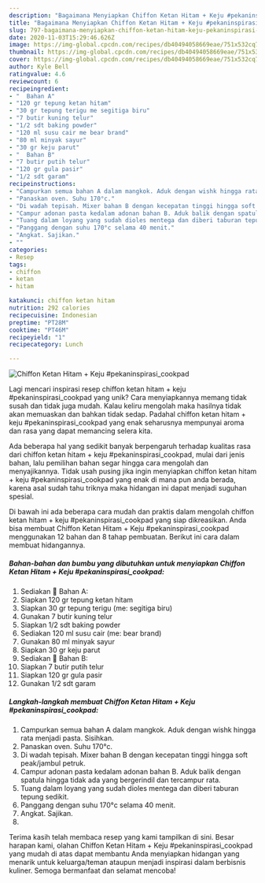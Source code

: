 ```yaml
---
description: "Bagaimana Menyiapkan Chiffon Ketan Hitam + Keju #pekaninspirasi_cookpad, Enak Banget"
title: "Bagaimana Menyiapkan Chiffon Ketan Hitam + Keju #pekaninspirasi_cookpad, Enak Banget"
slug: 797-bagaimana-menyiapkan-chiffon-ketan-hitam-keju-pekaninspirasi-cookpad-enak-banget
date: 2020-11-03T15:29:46.626Z
image: https://img-global.cpcdn.com/recipes/db40494058669eae/751x532cq70/chiffon-ketan-hitam-keju-pekaninspirasi_cookpad-foto-resep-utama.jpg
thumbnail: https://img-global.cpcdn.com/recipes/db40494058669eae/751x532cq70/chiffon-ketan-hitam-keju-pekaninspirasi_cookpad-foto-resep-utama.jpg
cover: https://img-global.cpcdn.com/recipes/db40494058669eae/751x532cq70/chiffon-ketan-hitam-keju-pekaninspirasi_cookpad-foto-resep-utama.jpg
author: Kyle Bell
ratingvalue: 4.6
reviewcount: 6
recipeingredient:
- "  Bahan A"
- "120 gr tepung ketan hitam"
- "30 gr tepung terigu me segitiga biru"
- "7 butir kuning telur"
- "1/2 sdt baking powder"
- "120 ml susu cair me bear brand"
- "80 ml minyak sayur"
- "30 gr keju parut"
- "  Bahan B"
- "7 butir putih telur"
- "120 gr gula pasir"
- "1/2 sdt garam"
recipeinstructions:
- "Campurkan semua bahan A dalam mangkok. Aduk dengan wishk hingga rata menjadi pasta. Sisihkan."
- "Panaskan oven. Suhu 170°c."
- "Di wadah tepisah. Mixer bahan B dengan kecepatan tinggi hingga soft peak/jambul petruk."
- "Campur adonan pasta kedalam adonan bahan B. Aduk balik dengan spatula hingga tidak ada yang bergerindil dan tercampur rata."
- "Tuang dalam loyang yang sudah dioles mentega dan diberi taburan tepung sedikit."
- "Panggang dengan suhu 170°c selama 40 menit."
- "Angkat. Sajikan."
- ""
categories:
- Resep
tags:
- chiffon
- ketan
- hitam

katakunci: chiffon ketan hitam 
nutrition: 292 calories
recipecuisine: Indonesian
preptime: "PT28M"
cooktime: "PT46M"
recipeyield: "1"
recipecategory: Lunch

---
```



![Chiffon Ketan Hitam + Keju #pekaninspirasi_cookpad](https://img-global.cpcdn.com/recipes/db40494058669eae/751x532cq70/chiffon-ketan-hitam-keju-pekaninspirasi_cookpad-foto-resep-utama.jpg)

Lagi mencari inspirasi resep chiffon ketan hitam + keju #pekaninspirasi_cookpad yang unik? Cara menyiapkannya memang tidak susah dan tidak juga mudah. Kalau keliru mengolah maka hasilnya tidak akan memuaskan dan bahkan tidak sedap. Padahal chiffon ketan hitam + keju #pekaninspirasi_cookpad yang enak seharusnya mempunyai aroma dan rasa yang dapat memancing selera kita.



Ada beberapa hal yang sedikit banyak berpengaruh terhadap kualitas rasa dari chiffon ketan hitam + keju #pekaninspirasi_cookpad, mulai dari jenis bahan, lalu pemilihan bahan segar hingga cara mengolah dan menyajikannya. Tidak usah pusing jika ingin menyiapkan chiffon ketan hitam + keju #pekaninspirasi_cookpad yang enak di mana pun anda berada, karena asal sudah tahu triknya maka hidangan ini dapat menjadi suguhan spesial.


Di bawah ini ada beberapa cara mudah dan praktis dalam mengolah chiffon ketan hitam + keju #pekaninspirasi_cookpad yang siap dikreasikan. Anda bisa membuat Chiffon Ketan Hitam + Keju #pekaninspirasi_cookpad menggunakan 12 bahan dan 8 tahap pembuatan. Berikut ini cara dalam membuat hidangannya.

<!--inarticleads1-->

##### Bahan-bahan dan bumbu yang dibutuhkan untuk menyiapkan Chiffon Ketan Hitam + Keju #pekaninspirasi_cookpad:

1. Sediakan  🥗 Bahan A:
1. Siapkan 120 gr tepung ketan hitam
1. Siapkan 30 gr tepung terigu (me: segitiga biru)
1. Gunakan 7 butir kuning telur
1. Siapkan 1/2 sdt baking powder
1. Sediakan 120 ml susu cair (me: bear brand)
1. Gunakan 80 ml minyak sayur
1. Siapkan 30 gr keju parut
1. Sediakan  🥗 Bahan B:
1. Siapkan 7 butir putih telur
1. Siapkan 120 gr gula pasir
1. Gunakan 1/2 sdt garam




<!--inarticleads2-->

##### Langkah-langkah membuat Chiffon Ketan Hitam + Keju #pekaninspirasi_cookpad:

1. Campurkan semua bahan A dalam mangkok. Aduk dengan wishk hingga rata menjadi pasta. Sisihkan.
1. Panaskan oven. Suhu 170°c.
1. Di wadah tepisah. Mixer bahan B dengan kecepatan tinggi hingga soft peak/jambul petruk.
1. Campur adonan pasta kedalam adonan bahan B. Aduk balik dengan spatula hingga tidak ada yang bergerindil dan tercampur rata.
1. Tuang dalam loyang yang sudah dioles mentega dan diberi taburan tepung sedikit.
1. Panggang dengan suhu 170°c selama 40 menit.
1. Angkat. Sajikan.
1. 




Terima kasih telah membaca resep yang kami tampilkan di sini. Besar harapan kami, olahan Chiffon Ketan Hitam + Keju #pekaninspirasi_cookpad yang mudah di atas dapat membantu Anda menyiapkan hidangan yang menarik untuk keluarga/teman ataupun menjadi inspirasi dalam berbisnis kuliner. Semoga bermanfaat dan selamat mencoba!

